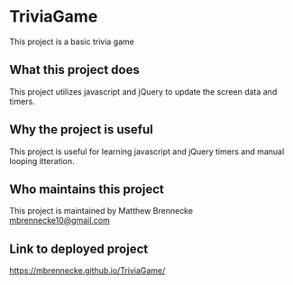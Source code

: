 # TriviaGame

This project is a basic trivia game

## What this project does

This project utilizes javascript and jQuery to update the screen data and timers.

## Why the project is useful

This project is useful for learning javascript and jQuery timers and manual looping itteration.

## Who maintains this project

This project is maintained by Matthew Brennecke mbrennecke10@gmail.com

## Link to deployed project

https://mbrennecke.github.io/TriviaGame/
